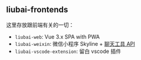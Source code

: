 ## liubai-frontends

这里存放跟前端有关的一切：

- `liubai-web`: Vue 3.x SPA with PWA
- `liubai-weixin`: 微信小程序 Skyline + [聊天工具 API](https://developers.weixin.qq.com/miniprogram/dev/framework/open-ability/chatTool.html)
- `liubai-vscode-extension`: 留白 vscode 插件